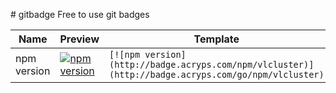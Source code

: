 # gitbadge
Free to use git badges

| Name          | Preview                                                                                                  | Template                                                                                                 |
|---------------|----------------------------------------------------------------------------------------------------------|----------------------------------------------------------------------------------------------------------|
| npm version   | [![npm version](http://badge.acryps.com/npm/vlcluster)](http://badge.acryps.com/go/npm/vlcluster)        | `[![npm version](http://badge.acryps.com/npm/vlcluster)](http://badge.acryps.com/go/npm/vlcluster)`      |